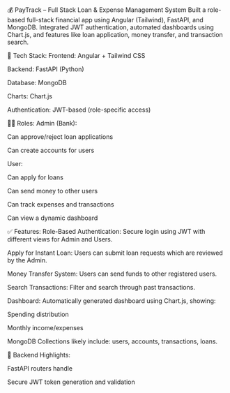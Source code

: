 💰 PayTrack – Full Stack Loan & Expense Management System
Built a role-based full-stack financial app using Angular (Tailwind), FastAPI, and MongoDB. Integrated JWT authentication, automated dashboards using Chart.js, and features like loan application, money transfer, and transaction search.

🔧 Tech Stack:
Frontend: Angular + Tailwind CSS

Backend: FastAPI (Python)

Database: MongoDB

Charts: Chart.js

Authentication: JWT-based (role-specific access)

👨‍💻 Roles:
Admin (Bank):

Can approve/reject loan applications

Can create accounts for users

User:

Can apply for loans

Can send money to other users

Can track expenses and transactions

Can view a dynamic dashboard

✅ Features:
Role-Based Authentication: Secure login using JWT with different views for Admin and Users.

Apply for Instant Loan: Users can submit loan requests which are reviewed by the Admin.

Money Transfer System: Users can send funds to other registered users.

Search Transactions: Filter and search through past transactions.

Dashboard: Automatically generated dashboard using Chart.js, showing:

Spending distribution

Monthly income/expenses

MongoDB Collections likely include: users, accounts, transactions, loans.

🧠 Backend Highlights:

FastAPI routers handle

Secure JWT token generation and validation
